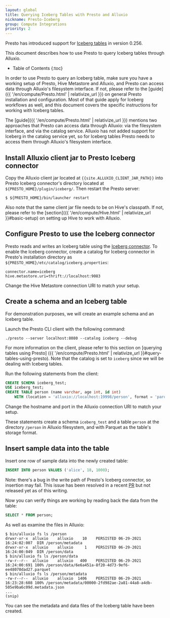 ```yaml
---
layout: global
title: Querying Iceberg Tables with Presto and Alluxio
nickname: Presto-Iceberg
group: Compute Integrations
priority: 2
---
```


Presto has introduced support for [Iceberg tables](https://iceberg.apache.org/) in version 0.256.

This document describes how to use Presto to query Iceberg tables through Alluxio.

* Table of Contents
{:toc}

In order to use Presto to query an Iceberg table, make sure you have a working setup of Presto, 
Hive Metastore and Alluxio, and Presto can access data through Alluxio's filesystem interface.
If not, please refer to the 
[guide]({{ '/en/compute/Presto.html' | relativize_url }}) on general Presto installation 
and configuration. Most of that guide apply for Iceberg workflows as well, and this document 
covers the specific instructions for working with Iceberg tables.

The [guide]({{ '/en/compute/Presto.html' | relativize_url }}) mentions two approaches that 
Presto can access data through Alluxio: via the filesystem interface, and via the catalog service. 
Alluxio has not added support for Iceberg in the catalog service yet, so for Iceberg tables Presto 
needs to access them through Alluxio's filesystem interface.

## Install Alluxio client jar to Presto Iceberg connector

Copy the Alluxio client jar located at `{{site.ALLUXIO_CLIENT_JAR_PATH}}` into Presto Iceberg 
connector's directory located at `${PRESTO_HOME}/plugin/iceberg/`. Then restart the Presto server:

```console
$ ${PRESTO_HOME}/bin/launcher restart
```

Also note that the same client jar file needs to be on Hive's classpath. 
If not, please refer to the [section]({{ '/en/compute/Hive.html' | relativize_url }}#basic-setup)
on setting up Hive to work with Alluxio.

## Configure Presto to use the Iceberg connector

Presto reads and writes an Iceberg table using the 
[Iceberg connector](https://prestodb.io/docs/current/connector/iceberg.html). To enable the Iceberg 
connector, create a catalog for Iceberg connector in Presto's installation directory as 
`${PRESTO_HOME}/etc/catalog/iceberg.properties`:

```properties
connector.name=iceberg
hive.metastore.uri=thrift://localhost:9083
```

Change the Hive Metastore connection URI to match your setup.

## Create a schema and an Iceberg table

For demonstration purposes, we will create an example schema and an Iceberg table.

Launch the Presto CLI client with the following command:

```console
./presto --server localhost:8080 --catalog iceberg --debug
```

For more information on the client, please refer to this section on [querying tables using Presto]
({{ '/en/compute/Presto.html' | relativize_url }}#query-tables-using-presto). Note that the 
catalog is set to `iceberg` since we will be dealing with Iceberg tables.

Run the following statements from the client:

```sql
CREATE SCHEMA iceberg_test;
USE iceberg_test;
CREATE TABLE person (name varchar, age int, id int)
    WITH (location = 'alluxio://localhost:19998/person', format = 'parquet');
```

Change the hostname and port in the Alluxio connection URI to match your setup.

These statements create a schema `iceberg_test` and a table `person` at the directory 
`/person` in Alluxio filesystem, and with Parquet as the table's storage format.

## Insert sample data into the table

Insert one row of sample data into the newly created table:

```sql
INSERT INTO person VALUES ('alice', 18, 1000);
```

Note: there's a bug in the write path of Presto's Iceberg connector, so insertion may fail. 
This issue has been resolved in a recent [PR](https://github.com/prestodb/presto/pull/16275) 
but not released yet as of this writing.

Now you can verify things are working by reading back the data from the table:

```sql
SELECT * FROM person;
```

As well as examine the files in Alluxio:

```console
$ bin/alluxio fs ls /person
drwxr-xr-x  alluxio    alluxio    10    PERSISTED 06-29-2021 16:24:02:007  DIR /person/metadata
drwxr-xr-x  alluxio    alluxio     1    PERSISTED 06-29-2021 16:24:00:049  DIR /person/data
$ bin/alluxio fs ls /person/data
-rw-r--r--  alluxio    alluxio   400    PERSISTED 06-29-2021 16:24:00:691 100% /person/data/6e6a451a-8f20-4d73-9ef6-ee48070dad27.parquet
$ bin/alluxio fs ls /person/metadata
-rw-r--r--  alluxio    alluxio  1406    PERSISTED 06-29-2021 16:23:28:608 100% /person/metadata/00000-2fd982ae-2a81-44a8-a4db-505e9ba6c09d.metadata.json
...
(snip)
```

You can see the metadata and data files of the Iceberg table have been created.
